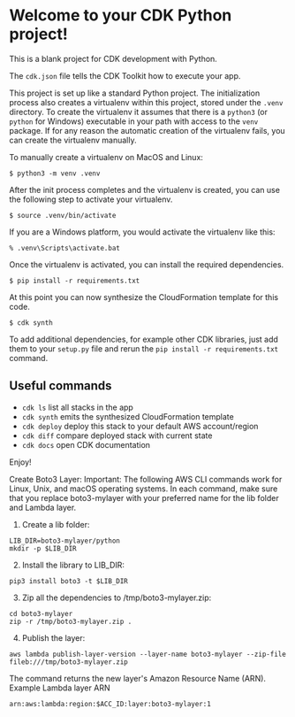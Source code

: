 
# Welcome to your CDK Python project!

This is a blank project for CDK development with Python.

The `cdk.json` file tells the CDK Toolkit how to execute your app.

This project is set up like a standard Python project.  The initialization
process also creates a virtualenv within this project, stored under the `.venv`
directory.  To create the virtualenv it assumes that there is a `python3`
(or `python` for Windows) executable in your path with access to the `venv`
package. If for any reason the automatic creation of the virtualenv fails,
you can create the virtualenv manually.

To manually create a virtualenv on MacOS and Linux:

```
$ python3 -m venv .venv
```

After the init process completes and the virtualenv is created, you can use the following
step to activate your virtualenv.

```
$ source .venv/bin/activate
```

If you are a Windows platform, you would activate the virtualenv like this:

```
% .venv\Scripts\activate.bat
```

Once the virtualenv is activated, you can install the required dependencies.

```
$ pip install -r requirements.txt
```

At this point you can now synthesize the CloudFormation template for this code.

```
$ cdk synth
```

To add additional dependencies, for example other CDK libraries, just add
them to your `setup.py` file and rerun the `pip install -r requirements.txt`
command.

## Useful commands

 * `cdk ls`          list all stacks in the app
 * `cdk synth`       emits the synthesized CloudFormation template
 * `cdk deploy`      deploy this stack to your default AWS account/region
 * `cdk diff`        compare deployed stack with current state
 * `cdk docs`        open CDK documentation

Enjoy!

Create Boto3 Layer:
Important: The following AWS CLI commands work for Linux, Unix, and macOS operating systems. In each command, make sure that you replace boto3-mylayer with your preferred name for the lib folder and Lambda layer.
1. Create a lib folder:
```shell
LIB_DIR=boto3-mylayer/python
mkdir -p $LIB_DIR
```
2. Install the library to LIB_DIR:
```shell
pip3 install boto3 -t $LIB_DIR
```
3. Zip all the dependencies to /tmp/boto3-mylayer.zip:
```shell
cd boto3-mylayer
zip -r /tmp/boto3-mylayer.zip .
```
4. Publish the layer:
```shell
aws lambda publish-layer-version --layer-name boto3-mylayer --zip-file fileb:///tmp/boto3-mylayer.zip
```
The command returns the new layer's Amazon Resource Name (ARN).
Example Lambda layer ARN
```shell
arn:aws:lambda:region:$ACC_ID:layer:boto3-mylayer:1
```
